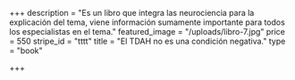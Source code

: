 +++
description = "Es un libro que integra las neurociencia para la explicación del tema, viene información sumamente importante para todos los especialistas en el tema."
featured_image = "/uploads/libro-7.jpg"
price = 550
stripe_id = "tttt"
title = "El TDAH no es una condición negativa."
type = "book"

+++
